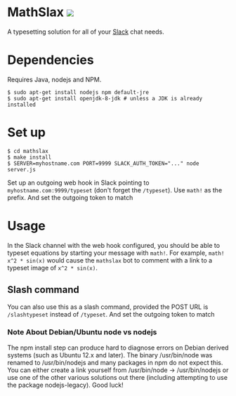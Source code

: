 # MathSlax ![](https://travis-ci.org/colbygk/mathslax.svg?branch=master)

A typesetting solution for all of your [Slack](https://slack.com/) chat needs.

# Dependencies
Requires Java, nodejs and NPM.

```shell
$ sudo apt-get install nodejs npm default-jre
$ sudo apt-get install openjdk-8-jdk # unless a JDK is already installed
```

# Set up

```shell
$ cd mathslax
$ make install
$ SERVER=myhostname.com PORT=9999 SLACK_AUTH_TOKEN="..." node server.js
```

Set up an outgoing web hook in Slack pointing to `myhostname.com:9999/typeset`
(don't forget the `/typeset`). Use `math!` as the prefix.  And set the outgoing token to match

# Usage

In the Slack channel with the web hook configured, you should be able to
typeset equations by starting your message with `math!`. For example, `math!
x^2 * sin(x)` would cause the `mathslax` bot to comment with a link to a
typeset image of `x^2 * sin(x)`.

## Slash command

You can also use this as a slash command, provided the POST URL is `/slashtypeset` instead of `/typeset`.
And set the outgoing token to match

### Note About Debian/Ubuntu node vs nodejs

The npm install step can produce hard to diagnose errors on Debian derived systems
(such as Ubuntu 12.x and later). The binary /usr/bin/node was renamed to /usr/bin/nodejs
and many packages in npm do not expect this. You can either create a link yourself from 
/usr/bin/node -> /usr/bin/nodejs or use one of the other various solutions out
there (including attempting to use the package nodejs-legacy).  Good luck!

